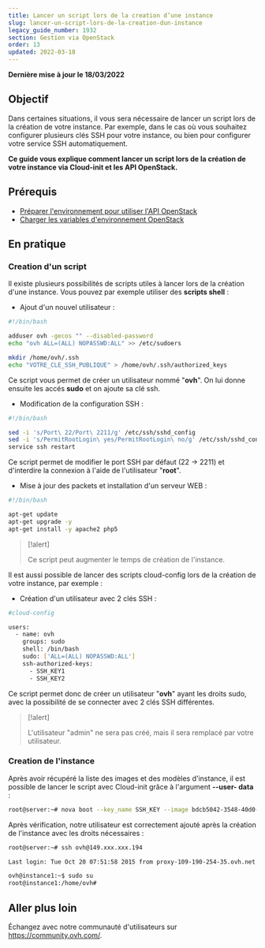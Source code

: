 ```yaml
---
title: Lancer un script lors de la creation d’une instance
slug: lancer-un-script-lors-de-la-creation-dun-instance
legacy_guide_number: 1932
section: Gestion via OpenStack
order: 13
updated: 2022-03-18
---
```



**Dernière mise à jour le 18/03/2022**
  
## Objectif

Dans certaines situations, il vous sera nécessaire de lancer un script lors de la création de votre instance. Par exemple, dans le cas où vous souhaitez configurer plusieurs clés SSH pour votre instance, ou bien pour configurer votre service SSH automatiquement.

**Ce guide vous explique comment lancer un script lors de la création de votre instance via Cloud-init et les API OpenStack.**


## Prérequis

- [Préparer l'environnement pour utiliser l'API OpenStack](../prepare_the_environment_for_using_the_openstack_api/)
- [Charger les variables d'environnement OpenStack](../set-openstack-environment-variables/)


## En pratique

### Creation d'un script

Il existe plusieurs possibilités de scripts utiles à lancer lors de la création d'une instance. Vous pouvez par exemple utiliser des **scripts shell**  :

- Ajout d'un nouvel utilisateur :

```bash
#!/bin/bash

adduser ovh -gecos "" --disabled-password
echo "ovh ALL=(ALL) NOPASSWD:ALL" >> /etc/sudoers

mkdir /home/ovh/.ssh
echo "VOTRE_CLE_SSH_PUBLIQUE" > /home/ovh/.ssh/authorized_keys
```


Ce script vous permet de créer un utilisateur nommé "**ovh**". On lui donne ensuite les accés **sudo** et on ajoute sa clé ssh.

- Modification de la configuration SSH :

```bash
#!/bin/bash

sed -i 's/Port\ 22/Port\ 2211/g' /etc/ssh/sshd_config
sed -i 's/PermitRootLogin\ yes/PermitRootLogin\ no/g' /etc/ssh/sshd_config
service ssh restart
```


Ce script permet de modifier le port SSH par défaut (22 -> 2211) et d'interdire la connexion à l'aide de l'utilisateur "**root**".

- Mise à jour des packets et installation d'un serveur WEB :

```bash
#!/bin/bash

apt-get update
apt-get upgrade -y
apt-get install -y apache2 php5
```


> [!alert]
>
> Ce script peut augmenter le temps de création de l'instance.
> 

Il est aussi possible de lancer des scripts cloud-config lors de la création de votre instance, par exemple :

- Création d'un utilisateur avec 2 clés SSH :

```bash
#cloud-config

users:
  - name: ovh
    groups: sudo
    shell: /bin/bash
    sudo: ['ALL=(ALL) NOPASSWD:ALL']
    ssh-authorized-keys:
      - SSH_KEY1
      - SSH_KEY2
```


Ce script permet donc de créer un utilisateur "**ovh**" ayant les droits sudo, avec la possibilité de se connecter avec 2 clés SSH différentes.



> [!alert]
>
> L'utilisateur "admin" ne sera pas créé, mais il sera remplacé par votre
> utilisateur.
> 


### Creation de l'instance

Après avoir récupéré la liste des images et des modèles d'instance, il est possible de lancer le script avec Cloud-init grâce à l'argument **--user- data** :


```bash
root@server:~# nova boot --key_name SSH_KEY --image bdcb5042-3548-40d0-b06f-79551d3b4377 --flavor 98c1e679-5f2c-4069-b4da-4a4f7179b758 --user-data ./adduser.sh Instance1
```

Après vérification, notre utilisateur est correctement ajouté après la création de l'instance avec les droits nécessaires :


```bash
root@server:~# ssh ovh@149.xxx.xxx.194

Last login: Tue Oct 20 07:51:58 2015 from proxy-109-190-254-35.ovh.net

ovh@instance1:~$ sudo su
root@instance1:/home/ovh#
```

## Aller plus loin
  
Échangez avec notre communauté d'utilisateurs sur <https://community.ovh.com/>.